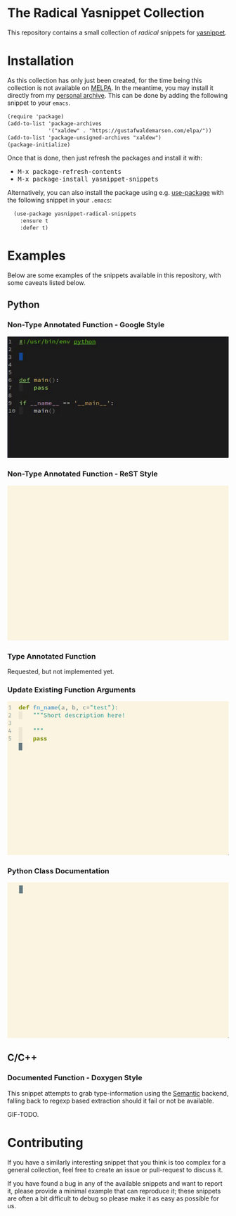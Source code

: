 # The Radical Yasnippet Collection

This repository contains a small collection of *radical* snippets for
[yasnippet](https://github.com/joaotavora/yasnippet).


# Installation

As this collection has only just been created, for the time being this
collection is not available on [MELPA](https://melpa.org/). In the meantime, you
may install it directly from my [personal
archive](https://gustafwaldemarson.com/elpa/). This can be done by adding the
following snippet to your `emacs`.


```emacs-lisp
(require 'package)
(add-to-list 'package-archives
             '("xaldew" . "https://gustafwaldemarson.com/elpa/"))
(add-to-list 'package-unsigned-archives "xaldew")
(package-initialize)
```

Once that is done, then just refresh the packages and install it with:

* <kbd>M-x package-refresh-contents</kbd>
* <kbd>M-x package-install yasnippet-snippets</kbd>


Alternatively, you can also install the package using e.g.
[use-package](https://github.com/jwiegley/use-package) with the following
snippet in your `.emacs`:

```
  (use-package yasnippet-radical-snippets
    :ensure t
    :defer t)
```

# Examples

Below are some examples of the snippets available in this repository, with some
caveats listed below.

## Python

### Non-Type Annotated Function - Google Style

![Google Python Style](./img/fn_google_docstring.gif)

### Non-Type Annotated Function - ReST Style

![ReST Python Style](./img/fn_rest_docstring.gif)

### Type Annotated Function

Requested, but not implemented yet.

### Update Existing Function Arguments

![ReST Python Update](./img/fn_rest_update.gif)

### Python Class Documentation

![Python Class Documentation](./img/class_rest.gif)

## C/C++

### Documented Function - Doxygen Style

This snippet attempts to grab type-information using the
[Semantic](https://www.gnu.org/software/emacs/manual/html_node/emacs/Semantic.html)
backend, falling back to regexp based extraction should it fail or not be
available.

GIF-TODO.


# Contributing

If you have a similarly interesting snippet that you think is too complex for a
general collection, feel free to create an issue or pull-request to discuss it.

If you have found a bug in any of the available snippets and want to report it,
please provide a minimal example that can reproduce it; these snippets are often
a bit difficult to debug so please make it as easy as possible for us.
